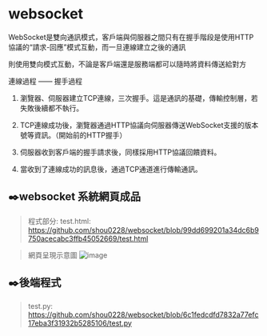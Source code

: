 # websocket

WebSocket是雙向通訊模式，客戶端與伺服器之間只有在握手階段是使用HTTP協議的“請求-回應”模式互動，而一旦連線建立之後的通訊

則使用雙向模式互動，不論是客戶端還是服務端都可以隨時將資料傳送給對方

連線過程 —— 握手過程

1. 瀏覽器、伺服器建立TCP連線，三次握手。這是通訊的基礎，傳輸控制層，若失敗後續都不執行。

2. TCP連線成功後，瀏覽器通過HTTP協議向伺服器傳送WebSocket支援的版本號等資訊。（開始前的HTTP握手）

3. 伺服器收到客戶端的握手請求後，同樣採用HTTP協議回饋資料。

4. 當收到了連線成功的訊息後，通過TCP通道進行傳輸通訊。

✒️websocket 系統網頁成品
---------------------------------------------
>程式部分:
>test.html: https://github.com/shou0228/websocket/blob/99dd699201a34dc6b9750acecabc3ffb45052669/test.html

>網頁呈現示意圖
![image](https://user-images.githubusercontent.com/68886395/158219035-41e2851e-657a-425f-b91a-c971823f4718.png)

✒️後端程式
---------------------------------------------
>test.py: https://github.com/shou0228/websocket/blob/6c1fedcdfd7832a77efc17eba3f31932b5285106/test.py
